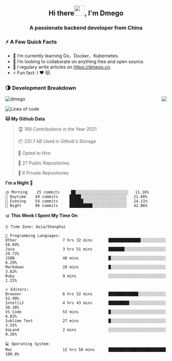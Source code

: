 <h2 align="center">Hi there<img src="https://cdn.jsdelivr.net/gh/dmego/images/img/Hi.gif" height="32" />, I'm Dmego </h2>
<h3 align="center">A passionate backend developer from China</h3>

### ⚡️ A Few Quick Facts

<ul>
    <li> 🌱 I’m currently learning Go、Docker、Kubernetes.</li>
    <li> 👯 I’m looking to collaborate on anything free and open source.</li>
    <li> 📝 I regulary write articles on <a href="https://dmego.cn">https://dmego.cn</a>.</li>
    <li> ⚡ Fun fact: I ❤️ 😻.</li>
</ul>

### 🌗 Development Breakdown

<img src="https://komarev.com/ghpvc/?username=dmego" alt="dmego" />

<img align="right" src="https://github-readme-stats.vercel.app/api?username=dmego&show_icons=true&icon_color=1573B3&hide_title=true&text_color=718096&bg_color=00000000&hide_border=true"/>

<!--START_SECTION:waka-->
![Lines of code](https://img.shields.io/badge/From%20Hello%20World%20I%27ve%20Written-228294%20lines%20of%20code-blue)

**🐱 My Github Data** 

> 🏆 169 Contributions in the Year 2021
 > 
> 📦 231.7 kB Used in Github's Storage 
 > 
> 💼 Opted to Hire
 > 
> 📜 27 Public Repositories 
 > 
> 🔑 6 Private Repositories  
 > 
**I'm a Night 🦉** 

```text
🌞 Morning    25 commits     ██░░░░░░░░░░░░░░░░░░░░░░░   11.16% 
🌆 Daytime    49 commits     █████░░░░░░░░░░░░░░░░░░░░   21.88% 
🌃 Evening    54 commits     ██████░░░░░░░░░░░░░░░░░░░   24.11% 
🌙 Night      96 commits     ██████████░░░░░░░░░░░░░░░   42.86%

```


📊 **This Week I Spent My Time On** 

```text
⌚︎ Time Zone: Asia/Shanghai

💬 Programming Languages: 
Other                    7 hrs 32 mins       ██████████████░░░░░░░░░░░   58.04% 
Java                     3 hrs 51 mins       ███████░░░░░░░░░░░░░░░░░░   29.72% 
JSON                     48 mins             █░░░░░░░░░░░░░░░░░░░░░░░░   6.29% 
Markdown                 28 mins             █░░░░░░░░░░░░░░░░░░░░░░░░   3.62% 
Ruby                     9 mins              ░░░░░░░░░░░░░░░░░░░░░░░░░   1.22%

🔥 Editors: 
Browser                  6 hrs 52 mins       █████████████░░░░░░░░░░░░   52.99% 
IntelliJ                 4 hrs 43 mins       █████████░░░░░░░░░░░░░░░░   36.38% 
VS Code                  53 mins             █░░░░░░░░░░░░░░░░░░░░░░░░   6.83% 
Sublime Text             27 mins             █░░░░░░░░░░░░░░░░░░░░░░░░   3.55% 
GoLand                   2 mins              ░░░░░░░░░░░░░░░░░░░░░░░░░   0.26%

💻 Operating System: 
Mac                      12 hrs 58 mins      █████████████████████████   100.0%

```


<!--END_SECTION:waka-->
